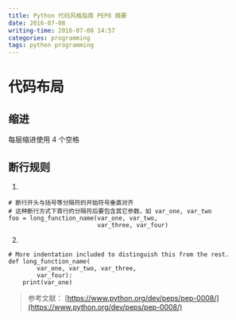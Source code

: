 ```yaml
---
title: Python 代码风格指南 PEP8 摘要
date: 2016-07-08
writing-time: 2016-07-08 14:57
categories: programming
tags: python programming
---
```


# 代码布局

## 缩进
每层缩进使用 4 个空格

## 断行规则

1. 

```
# 断行开头与括号等分隔符的开始符号垂直对齐
# 这种断行方式下首行的分隔符后要包含其它参数，如 var_one, var_two
foo = long_function_name(var_one, var_two,
                         var_three, var_four)
```

2.
```
# More indentation included to distinguish this from the rest.
def long_function_name(
        var_one, var_two, var_three,
        var_four):
    print(var_one)
```



> 参考文献： [https://www.python.org/dev/peps/pep-0008/](https://www.python.org/dev/peps/pep-0008/)

